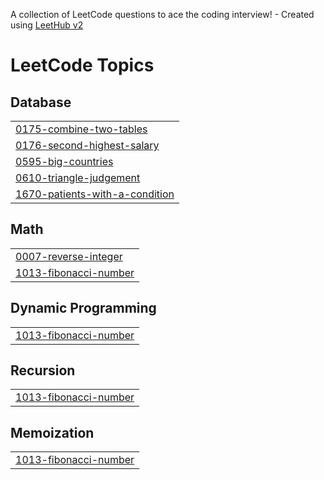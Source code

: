 A collection of LeetCode questions to ace the coding interview! - Created using [LeetHub v2](https://github.com/arunbhardwaj/LeetHub-2.0)
<!---LeetCode Topics Start-->
# LeetCode Topics
## Database
|  |
| ------- |
| [0175-combine-two-tables](https://github.com/tsionawitworkneh/competitive-programming/tree/master/0175-combine-two-tables) |
| [0176-second-highest-salary](https://github.com/tsionawitworkneh/competitive-programming/tree/master/0176-second-highest-salary) |
| [0595-big-countries](https://github.com/tsionawitworkneh/competitive-programming/tree/master/0595-big-countries) |
| [0610-triangle-judgement](https://github.com/tsionawitworkneh/competitive-programming/tree/master/0610-triangle-judgement) |
| [1670-patients-with-a-condition](https://github.com/tsionawitworkneh/competitive-programming/tree/master/1670-patients-with-a-condition) |
## Math
|  |
| ------- |
| [0007-reverse-integer](https://github.com/tsionawitworkneh/competitive-programming/tree/master/0007-reverse-integer) |
| [1013-fibonacci-number](https://github.com/tsionawitworkneh/competitive-programming/tree/master/1013-fibonacci-number) |
## Dynamic Programming
|  |
| ------- |
| [1013-fibonacci-number](https://github.com/tsionawitworkneh/competitive-programming/tree/master/1013-fibonacci-number) |
## Recursion
|  |
| ------- |
| [1013-fibonacci-number](https://github.com/tsionawitworkneh/competitive-programming/tree/master/1013-fibonacci-number) |
## Memoization
|  |
| ------- |
| [1013-fibonacci-number](https://github.com/tsionawitworkneh/competitive-programming/tree/master/1013-fibonacci-number) |
<!---LeetCode Topics End-->